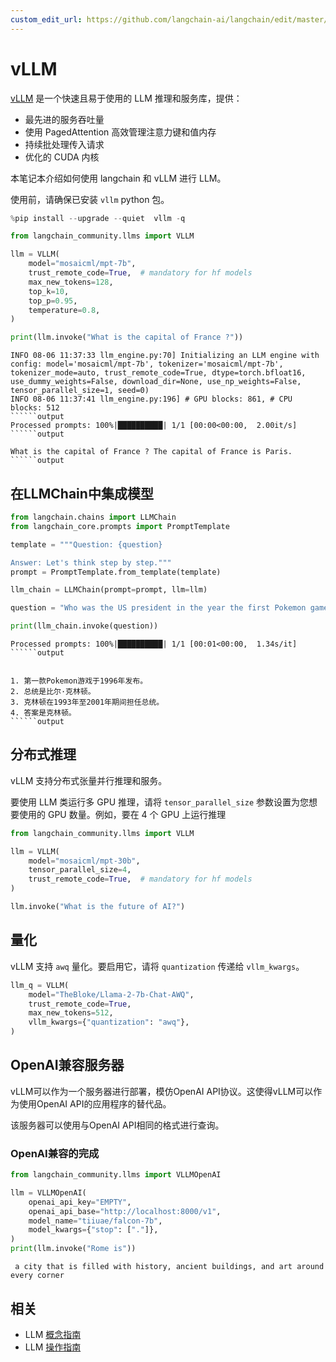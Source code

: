 ```yaml
---
custom_edit_url: https://github.com/langchain-ai/langchain/edit/master/docs/docs/integrations/llms/vllm.ipynb
---
```


# vLLM

[vLLM](https://vllm.readthedocs.io/en/latest/index.html) 是一个快速且易于使用的 LLM 推理和服务库，提供：

* 最先进的服务吞吐量
* 使用 PagedAttention 高效管理注意力键和值内存
* 持续批处理传入请求
* 优化的 CUDA 内核

本笔记本介绍如何使用 langchain 和 vLLM 进行 LLM。

使用前，请确保已安装 `vllm` python 包。


```python
%pip install --upgrade --quiet  vllm -q
```


```python
from langchain_community.llms import VLLM

llm = VLLM(
    model="mosaicml/mpt-7b",
    trust_remote_code=True,  # mandatory for hf models
    max_new_tokens=128,
    top_k=10,
    top_p=0.95,
    temperature=0.8,
)

print(llm.invoke("What is the capital of France ?"))
```
```output
INFO 08-06 11:37:33 llm_engine.py:70] Initializing an LLM engine with config: model='mosaicml/mpt-7b', tokenizer='mosaicml/mpt-7b', tokenizer_mode=auto, trust_remote_code=True, dtype=torch.bfloat16, use_dummy_weights=False, download_dir=None, use_np_weights=False, tensor_parallel_size=1, seed=0)
INFO 08-06 11:37:41 llm_engine.py:196] # GPU blocks: 861, # CPU blocks: 512
``````output
Processed prompts: 100%|██████████| 1/1 [00:00<00:00,  2.00it/s]
``````output

What is the capital of France ? The capital of France is Paris.
``````output

```

## 在LLMChain中集成模型


```python
from langchain.chains import LLMChain
from langchain_core.prompts import PromptTemplate

template = """Question: {question}

Answer: Let's think step by step."""
prompt = PromptTemplate.from_template(template)

llm_chain = LLMChain(prompt=prompt, llm=llm)

question = "Who was the US president in the year the first Pokemon game was released?"

print(llm_chain.invoke(question))
```
```output
Processed prompts: 100%|██████████| 1/1 [00:01<00:00,  1.34s/it]
``````output


1. 第一款Pokemon游戏于1996年发布。
2. 总统是比尔·克林顿。
3. 克林顿在1993年至2001年期间担任总统。
4. 答案是克林顿。
``````output

```

## 分布式推理

vLLM 支持分布式张量并行推理和服务。

要使用 LLM 类运行多 GPU 推理，请将 `tensor_parallel_size` 参数设置为您想要使用的 GPU 数量。例如，要在 4 个 GPU 上运行推理


```python
from langchain_community.llms import VLLM

llm = VLLM(
    model="mosaicml/mpt-30b",
    tensor_parallel_size=4,
    trust_remote_code=True,  # mandatory for hf models
)

llm.invoke("What is the future of AI?")
```

## 量化

vLLM 支持 `awq` 量化。要启用它，请将 `quantization` 传递给 `vllm_kwargs`。


```python
llm_q = VLLM(
    model="TheBloke/Llama-2-7b-Chat-AWQ",
    trust_remote_code=True,
    max_new_tokens=512,
    vllm_kwargs={"quantization": "awq"},
)
```

## OpenAI兼容服务器

vLLM可以作为一个服务器进行部署，模仿OpenAI API协议。这使得vLLM可以作为使用OpenAI API的应用程序的替代品。

该服务器可以使用与OpenAI API相同的格式进行查询。

### OpenAI兼容的完成


```python
from langchain_community.llms import VLLMOpenAI

llm = VLLMOpenAI(
    openai_api_key="EMPTY",
    openai_api_base="http://localhost:8000/v1",
    model_name="tiiuae/falcon-7b",
    model_kwargs={"stop": ["."]},
)
print(llm.invoke("Rome is"))
```
```output
 a city that is filled with history, ancient buildings, and art around every corner
```

## 相关

- LLM [概念指南](/docs/concepts/#llms)
- LLM [操作指南](/docs/how_to/#llms)